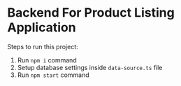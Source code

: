 # Backend For Product Listing Application

Steps to run this project:

1. Run `npm i` command
2. Setup database settings inside `data-source.ts` file
3. Run `npm start` command
